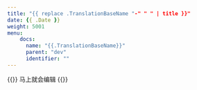 ```yaml
---
title: "{{ replace .TranslationBaseName "-" " " | title }}"
date: {{ .Date }}
weight: 5001
menu:
    docs:
      name: "{{.TranslationBaseName}}"
      parent: "dev"
      identifier: ""
---
```



{{<adm type="tip" title="提醒" >}}
马上就会编辑
{{</adm >}}